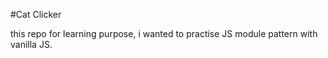 #Cat Clicker

this repo for learning purpose, i wanted to practise JS module pattern with vanilla JS. 
